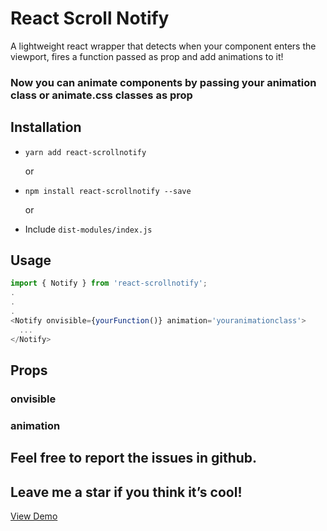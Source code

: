 # React Scroll Notify

A lightweight react wrapper that detects when your component enters the viewport, fires a function passed as prop and add animations to it!

### Now you can animate components by passing your animation class or animate.css classes as prop

## Installation

* `yarn add react-scrollnotify`

  or

* `npm install react-scrollnotify --save`

  or

* Include `dist-modules/index.js`

## Usage

```js
import { Notify } from 'react-scrollnotify';
.
.
.
<Notify onvisible={yourFunction()} animation='youranimationclass'>
  ...
</Notify>
```

## Props

 ### onvisible
 ### animation

## Feel free to report the issues in github.
## Leave me a star if you think it’s cool!

[View Demo](https://kanitsharma.github.io/react-scrollnotify/)
